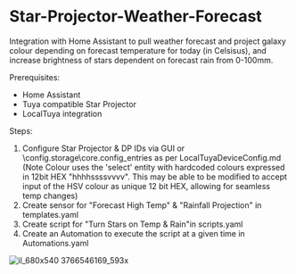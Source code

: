 # Star-Projector-Weather-Forecast
Integration with Home Assistant to pull weather forecast and project galaxy colour depending on forecast temperature for today (in Celsisus), and increase brightness of stars dependent on forecast rain from 0-100mm.

Prerequisites:
- Home Assistant
- Tuya compatible Star Projector
- LocalTuya integration

Steps:
1. Configure Star Projector & DP IDs via GUI or \config\.storage\core.config_entries as per LocalTuyaDeviceConfig.md (Note Colour uses the 'select' entity with hardcoded colours expressed in 12bit HEX "hhhhssssvvvv". This may be able to be modified to accept input of the HSV colour as unique 12 bit HEX, allowing for seamless temp changes)
2. Create sensor for "Forecast High Temp" & "Rainfall Projection" in templates.yaml
3. Create script for "Turn Stars on Temp & Rain"in scripts.yaml
4. Create an Automation to execute the script at a given time in Automations.yaml

![il_680x540 3766546169_593x](https://github.com/flewis88/Star-Projector-Weather-Forecast/assets/52615288/e544f308-7ad9-4029-81f1-adffc4c975cf)
